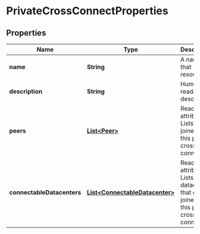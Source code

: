 

# PrivateCrossConnectProperties

## Properties

| Name | Type | Description | Notes |
| ------------ | ------------- | ------------- | ------------- |
| **name** | **String** | A name of that resource |  [optional] |
| **description** | **String** | Human readable description |  [optional] |
| **peers** | [**List&lt;Peer&gt;**](Peer.md) | Read-Only attribute. Lists LAN&#39;s joined to this private cross connect |  [optional] [readonly] |
| **connectableDatacenters** | [**List&lt;ConnectableDatacenter&gt;**](ConnectableDatacenter.md) | Read-Only attribute. Lists datacenters that can be joined to this private cross connect |  [optional] [readonly] |


